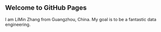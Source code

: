 ## Welcome to GitHub Pages

I am LiMin Zhang from Guangzhou, China. My goal is to be a fantastic data engineering. 
